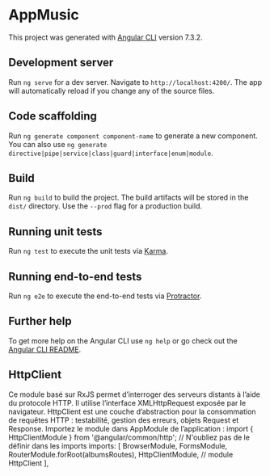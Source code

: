 # AppMusic

This project was generated with [Angular CLI](https://github.com/angular/angular-cli) version 7.3.2.

## Development server

Run `ng serve` for a dev server. Navigate to `http://localhost:4200/`. The app will automatically reload if you change any of the source files.

## Code scaffolding

Run `ng generate component component-name` to generate a new component. You can also use `ng generate directive|pipe|service|class|guard|interface|enum|module`.

## Build

Run `ng build` to build the project. The build artifacts will be stored in the `dist/` directory. Use the `--prod` flag for a production build.

## Running unit tests

Run `ng test` to execute the unit tests via [Karma](https://karma-runner.github.io).

## Running end-to-end tests

Run `ng e2e` to execute the end-to-end tests via [Protractor](http://www.protractortest.org/).

## Further help

To get more help on the Angular CLI use `ng help` or go check out the [Angular CLI README](https://github.com/angular/angular-cli/blob/master/README.md).

## HttpClient

Ce module basé sur RxJS permet d’interroger des serveurs distants à l’aide du
protocole HTTP. Il utilise l’interface XMLHttpRequest exposée par le navigateur.
HttpClient est une couche d’abstraction pour la consommation de requêtes
HTTP : testabilité, gestion des erreurs, objets Request et Response.
Importez le module dans AppModule de l’application :
import { HttpClientModule } from '@angular/common/http';
// N'oubliez pas de le définir dans les imports
imports: [
BrowserModule,
FormsModule,
RouterModule.forRoot(albumsRoutes),
HttpClientModule, // module HttpClient
],
